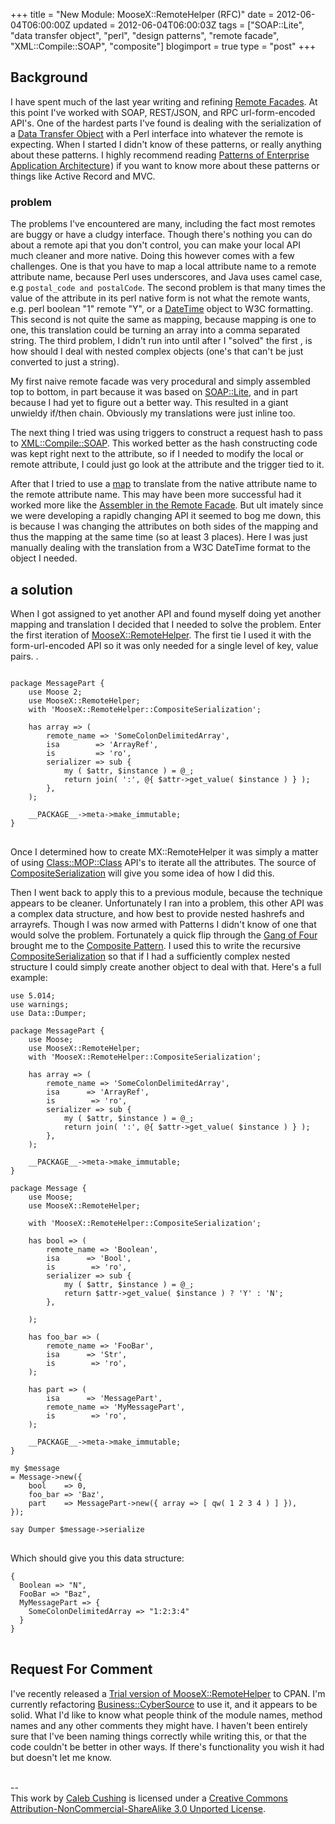 +++
title = "New Module: MooseX::RemoteHelper (RFC)"
date = 2012-06-04T06:00:00Z
updated = 2012-06-04T06:00:03Z
tags = ["SOAP::Lite", "data transfer object",  "perl", "design patterns", "remote facade", "XML::Compile::SOAP", "composite"]
blogimport = true 
type = "post"
+++

<h2>Background</h2><p>I have spent much of the last year writing and refining <a href="http://martinfowler.com/eaaCatalog/remoteFacade.html">Remote Facades</a>. At this point I've worked with SOAP, REST/JSON, and RPC url-form-encoded API's. One of the hardest parts I've found is dealing with the serialization of a <a href="http://martinfowler.com/eaaCatalog/dataTransferObject.html">Data Transfer Object</a> with a Perl interface into whatever the remote is expecting. When I started I didn't know of these patterns, or really anything about these patterns. I highly recommend reading <a href="http://www.amazon.com/gp/product/0321127420/ref=as_li_ss_tl?ie=UTF8&tag=xenotsblog-20&linkCode=as2&camp=1789&creative=390957&creativeASIN=0321127420">Patterns of Enterprise Application Architecture</a><img src="http://www.assoc-amazon.com/e/ir?t=xenotsblog-20&l=as2&o=1&a=0321127420" width="1" height="1" border="0" alt="" style="border:none !important; margin:0px !important;" />) if you want to know more about these patterns or things like Active Record and MVC.</p><h3>problem</h3><p>The problems I've encountered are many, including the fact most remotes are buggy or have a cludgy interface. Though there's nothing you can do about a remote api that you don't control, you can make your local API much cleaner and more native. Doing this however comes with a few challenges. One is that you have to map a local attribute name to a remote attribute name, because Perl uses underscores, and Java uses camel case, e.g <code>postal_code and postalCode</code>. The second problem is that many times the value of the attribute in its perl native form is not what the remote wants, e.g. perl boolean "1" remote "Y", or a <a href="https://metacpan.org/module/DateTime">DateTime</a> object to W3C formatting. This second is not quite the same as mapping, because mapping is one to one, this translation could be turning an array into a comma separated string. The third problem, I didn't run into until after I "solved" the first , is how should I deal with nested complex objects (one's that can't be just converted to just a string). </p><p>My first naive remote facade was very procedural and simply assembled top to bottom, in part because it was based on <a href="https://metacpan/module/SOAP::Lite">SOAP::Lite</a>, and in part because I had yet to figure out a better way. This resulted in a giant unwieldy if/then chain. Obviously my translations were just inline too. </p><p>The next thing I tried was using triggers to construct a request hash to pass to <a href="https://metacpan/module/XML::Compile::SOAP">XML::Compile::SOAP</a>. This worked better as the hash constructing code was kept right next to the attribute, so if I needed to modify the local or remote attribute, I could just go look at the attribute and the trigger tied to it. </p><p>After that I tried to use a <a href="http://perldoc.perl.org/functions/map.html">map</a> to translate from the native attribute name to the remote attribute name. This may have been more successful had it worked more like the <a href="http://martinfowler.com/eaaCatalog/remoteFacade.html">Assembler in the Remote Facade</a>. But ult imately since we were developing a rapidly changing API it seemed to bog me down, this is because I was changing the attributes on both sides of the mapping and thus the mapping at the same time (so at least 3 places). Here I was just manually dealing with the translation from a W3C DateTime format to the object I needed. </p><h2>a solution</h2><p>When I got assigned to yet another API and found myself doing yet another mapping and translation I decided that I needed to solve the problem. Enter the first iteration of <a href="https://metacpan.org/module/MooseX::RemoteHelper">MooseX::RemoteHelper</a>. The first tie I used it with the form-url-encoded API so it was only needed for a single level of key, value pairs. .</p><script src="https://gist.github.com/2822416.js"> </script><noscript><pre><code><br />package MessagePart {<br />    use Moose 2;<br />    use MooseX::RemoteHelper;<br />    with 'MooseX::RemoteHelper::CompositeSerialization';<br /><br />    has array => (<br />        remote_name => 'SomeColonDelimitedArray',<br />        isa        => 'ArrayRef',<br />        is         => 'ro',<br />        serializer => sub {<br />            my ( $attr, $instance ) = @_;<br />            return join( ':', @{ $attr->get_value( $instance ) } );<br />        },<br />    );<br /><br />    __PACKAGE__->meta->make_immutable;<br />}<br /></code><br /></pre></noscript><p>Once I determined how to create MX::RemoteHelper it was simply a matter of using <a href="https://metacpan.org/module/Class::MOP::Class">Class::MOP::Class</a> API's to iterate all the attributes.  The source of <a href="https://github.com/xenoterracide/MooseX-RemoteHelper/blob/master/lib/MooseX/RemoteHelper/CompositeSerialization.pm">CompositeSerialization</a> will give you some idea of how I did this. </p><p>Then I went back to apply this to a previous module, because the technique appears to be cleaner. Unfortunately I ran into a problem, this other API was a complex data structure, and how best to provide nested hashrefs and arrayrefs. Though I was now armed with Patterns I didn't know of one that would solve the problem. Fortunately a quick flip through the <a href="http://www.amazon.com/gp/product/0201633612/ref=as_li_ss_tl?ie=UTF8&tag=xenotsblog-20&linkCode=as2&camp=1789&creative=390957&creativeASIN=0201633612">Gang of Four</a><img src="http://www.assoc-amazon.com/e/ir?t=xenotsblog-20&l=as2&o=1&a=0201633612" width="1" height="1" border="0" alt="" style="border:none !important; margin:0px !important;" /> brought me to the <a href="http://en.wikipedia.org/wiki/Composite_pattern">Composite Pattern</a>. I used this to write the recursive <a href="https://github.com/xenoterracide/MooseX-RemoteHelper/blob/master/lib/MooseX/RemoteHelper/CompositeSerialization.pm">CompositeSerialization</a> so that if I had a sufficiently complex nested structure I could simply create another object to deal with that. Here's a full example: <script src="https://gist.github.com/2822109.js"> </script><noscript><pre><code>use 5.014;<br />use warnings;<br />use Data::Dumper;<br /><br />package MessagePart {<br />    use Moose;<br />    use MooseX::RemoteHelper;<br />    with 'MooseX::RemoteHelper::CompositeSerialization';<br /><br />    has array => (<br />        remote_name => 'SomeColonDelimitedArray',<br />        isa      => 'ArrayRef',<br />        is        => 'ro',<br />        serializer => sub {<br />            my ( $attr, $instance ) = @_;<br />            return join( ':', @{ $attr->get_value( $instance ) } );<br />        },<br />    );<br /><br />    __PACKAGE__->meta->make_immutable;<br />}<br />    <br />package Message {<br />    use Moose;<br />    use MooseX::RemoteHelper;<br /><br />    with 'MooseX::RemoteHelper::CompositeSerialization';<br /><br />    has bool => (<br />        remote_name => 'Boolean',<br />        isa      => 'Bool',<br />        is        => 'ro',<br />        serializer => sub {<br />            my ( $attr, $instance ) = @_;<br />            return $attr->get_value( $instance ) ? 'Y' : 'N';<br />        },<br /><br />    );<br /><br />    has foo_bar => (<br />        remote_name => 'FooBar',<br />        isa      => 'Str',<br />        is        => 'ro',<br />    );<br /><br />    has part => (<br />        isa      => 'MessagePart',<br />        remote_name => 'MyMessagePart',<br />        is        => 'ro',<br />    );<br /><br />    __PACKAGE__->meta->make_immutable;<br />}<br /><br />my $message<br />= Message->new({<br />    bool    => 0,<br />    foo_bar => 'Baz',<br />    part    => MessagePart->new({ array => [ qw( 1 2 3 4 ) ] }),<br />});<br /><br />say Dumper $message->serialize<br /></code><br /></pre></noscript>Which should give you this data structure: <script src="https://gist.github.com/2822552.js"> </script><noscript><pre><code>{<br />  Boolean => "N",<br />  FooBar => "Baz",<br />  MyMessagePart => {<br />    SomeColonDelimitedArray => "1:2:3:4"<br />  }<br />}<br /></code><br /></pre></noscript></p><h2>Request For Comment</h2><p>I've recently released a <a href="http://search.cpan.org/~xeno/MooseX-RemoteHelper-0.001010-TRIAL/lib/MooseX/RemoteHelper.pm">Trial version of MooseX::RemoteHelper</a> to CPAN. I'm currently refactoring <a href="https://metacpan.org/module/Business::CyberSource">Business::CyberSource</a> to use it, and it appears to be solid. What I'd like to know what people think of the module names, method names and any other comments they might have. I haven't been entirely sure that I've been naming things correctly while writing this, or that the code couldn't be better in other ways. If there's functionality you wish it had but doesn't let me know. </p><div class="blogger-post-footer"><br />--<br />
This <span xmlns:dc="http://purl.org/dc/elements/1.1/" href="http://purl.org/dc/dcmitype/Text" rel="dc:type">work</span> by <a xmlns:cc="http://creativecommons.org/ns#" href="http://www.xenoterracide.com" property="cc:attributionName" rel="cc:attributionURL">Caleb Cushing</a> is licensed under a <a rel="license" href="http://creativecommons.org/licenses/by-nc-sa/3.0/">Creative Commons Attribution-NonCommercial-ShareAlike 3.0 Unported License</a>.</div>
